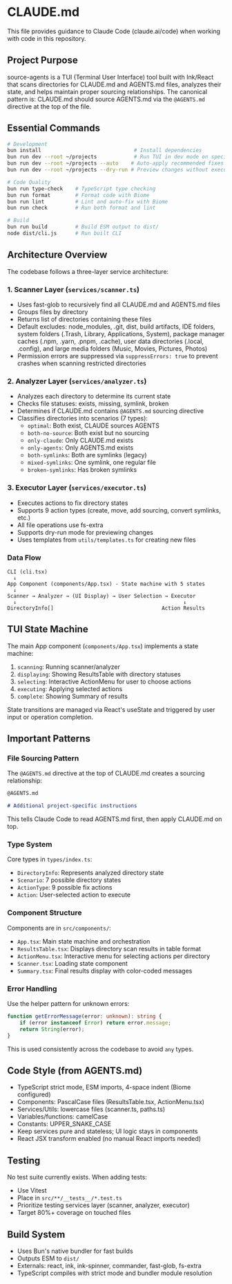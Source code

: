 # CLAUDE.md

This file provides guidance to Claude Code (claude.ai/code) when working with code in this repository.

## Project Purpose

source-agents is a TUI (Terminal User Interface) tool built with Ink/React that scans directories for CLAUDE.md and AGENTS.md files, analyzes their state, and helps maintain proper sourcing relationships. The canonical pattern is: CLAUDE.md should source AGENTS.md via the `@AGENTS.md` directive at the top of the file.

## Essential Commands

```bash
# Development
bun install                              # Install dependencies
bun run dev --root ~/projects            # Run TUI in dev mode on specific directory
bun run dev --root ~/projects --auto    # Auto-apply recommended fixes
bun run dev --root ~/projects --dry-run # Preview changes without executing

# Code Quality
bun run type-check    # TypeScript type checking
bun run format        # Format code with Biome
bun run lint          # Lint and auto-fix with Biome
bun run check         # Run both format and lint

# Build
bun run build         # Build ESM output to dist/
node dist/cli.js      # Run built CLI
```

## Architecture Overview

The codebase follows a three-layer service architecture:

### 1. Scanner Layer (`services/scanner.ts`)

- Uses fast-glob to recursively find all CLAUDE.md and AGENTS.md files
- Groups files by directory
- Returns list of directories containing these files
- Default excludes: node_modules, .git, dist, build artifacts, IDE folders, system folders (.Trash, Library, Applications, System), package manager caches (.npm, .yarn, .pnpm, .cache), user data directories (.local, .config), and large media folders (Music, Movies, Pictures, Photos)
- Permission errors are suppressed via `suppressErrors: true` to prevent crashes when scanning restricted directories

### 2. Analyzer Layer (`services/analyzer.ts`)

- Analyzes each directory to determine its current state
- Checks file statuses: exists, missing, symlink, broken
- Determines if CLAUDE.md contains `@AGENTS.md` sourcing directive
- Classifies directories into scenarios (7 types):
  - `optimal`: Both exist, CLAUDE sources AGENTS
  - `both-no-source`: Both exist but no sourcing
  - `only-claude`: Only CLAUDE.md exists
  - `only-agents`: Only AGENTS.md exists
  - `both-symlinks`: Both are symlinks (legacy)
  - `mixed-symlinks`: One symlink, one regular file
  - `broken-symlinks`: Has broken symlinks

### 3. Executor Layer (`services/executor.ts`)

- Executes actions to fix directory states
- Supports 9 action types (create, move, add sourcing, convert symlinks, etc.)
- All file operations use fs-extra
- Supports dry-run mode for previewing changes
- Uses templates from `utils/templates.ts` for creating new files

### Data Flow

```flow
CLI (cli.tsx)
  ↓
App Component (components/App.tsx) - State machine with 5 states
  ↓
Scanner → Analyzer → (UI Display) → User Selection → Executor
  ↓                                                      ↓
DirectoryInfo[]                                   Action Results
```

## TUI State Machine

The main App component (`components/App.tsx`) implements a state machine:

1. `scanning`: Running scanner/analyzer
2. `displaying`: Showing ResultsTable with directory statuses
3. `selecting`: Interactive ActionMenu for user to choose actions
4. `executing`: Applying selected actions
5. `complete`: Showing Summary of results

State transitions are managed via React's useState and triggered by user input or operation completion.

## Important Patterns

### File Sourcing Pattern

The `@AGENTS.md` directive at the top of CLAUDE.md creates a sourcing relationship:

```markdown
@AGENTS.md

# Additional project-specific instructions
```

This tells Claude Code to read AGENTS.md first, then apply CLAUDE.md on top.

### Type System

Core types in `types/index.ts`:

- `DirectoryInfo`: Represents analyzed directory state
- `Scenario`: 7 possible directory states
- `ActionType`: 9 possible fix actions
- `Action`: User-selected action to execute

### Component Structure

Components are in `src/components/`:

- `App.tsx`: Main state machine and orchestration
- `ResultsTable.tsx`: Displays directory scan results in table format
- `ActionMenu.tsx`: Interactive menu for selecting actions per directory
- `Scanner.tsx`: Loading state component
- `Summary.tsx`: Final results display with color-coded messages

### Error Handling

Use the helper pattern for unknown errors:

```typescript
function getErrorMessage(error: unknown): string {
    if (error instanceof Error) return error.message;
    return String(error);
}
```

This is used consistently across the codebase to avoid `any` types.

## Code Style (from AGENTS.md)

- TypeScript strict mode, ESM imports, 4-space indent (Biome configured)
- Components: PascalCase files (ResultsTable.tsx, ActionMenu.tsx)
- Services/Utils: lowercase files (scanner.ts, paths.ts)
- Variables/functions: camelCase
- Constants: UPPER_SNAKE_CASE
- Keep services pure and stateless; UI logic stays in components
- React JSX transform enabled (no manual React imports needed)

## Testing

No test suite currently exists. When adding tests:

- Use Vitest
- Place in `src/**/__tests__/*.test.ts`
- Prioritize testing services layer (scanner, analyzer, executor)
- Target 80%+ coverage on touched files

## Build System

- Uses Bun's native bundler for fast builds
- Outputs ESM to `dist/`
- Externals: react, ink, ink-spinner, commander, fast-glob, fs-extra
- TypeScript compiles with strict mode and bundler module resolution
